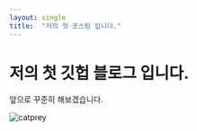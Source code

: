 ```yaml
---
layout: single
title:  "저의 첫 포스팅 입니다."
---
```


# 저의 첫 깃헙 블로그 입니다.
앞으로 꾸준히 해보겠습니다.

![catprey](/Users/excurii/Documents/GitHub/excurii.github.io/images/2024-04-29-first/catprey-4421038.jpg)
